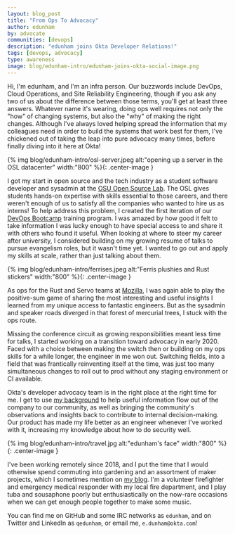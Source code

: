 ```yaml
---
layout: blog_post
title: "From Ops To Advocacy"
author: edunham
by: advocate
communities: [devops]
description: "edunham joins Okta Developer Relations!"
tags: [devops, advocacy]
type: awareness
image: blog/edunham-intro/edunham-joins-okta-social-image.png
---
```


Hi, I'm edunham, and I'm an infra person. Our buzzwords include DevOps, Cloud Operations, and Site Reliability Engineering, though if you ask any two of us about the difference between those terms, you'll get at least three answers. Whatever name it's wearing, doing ops well requires not only the "how" of changing systems, but also the "why" of making the right changes. Although I've always loved helping spread the information that my colleagues need in order to build the systems that work best for them, I've chickened out of taking the leap into pure advocacy many times, before finally diving into it here at Okta!

{% img blog/edunham-intro/osl-server.jpeg alt:"opening up a server in the OSL datacenter" width:"800" %}{: .center-image }

I got my start in open source and the tech industry as a student software developer and sysadmin at the [OSU Open Source Lab](https://osuosl.org/). The OSL gives students hands-on expertise with skills essential to those careers, and there weren't enough of us to satisfy all the companies who wanted to hire us as interns! To help address this problem, I created the first iteration of our [DevOps Bootcamp](http://devopsbootcamp.osuosl.org/) training program. I was amazed by how good it felt to take information I was lucky enough to have special access to and share it with others who found it useful. When looking at where to steer my career after university, I considered building on my growing resume of talks to pursue evangelism roles, but it wasn't time yet. I wanted to go out and apply my skills at scale, rather than just talking about them. 

{% img blog/edunham-intro/ferrises.jpeg alt:"Ferris plushies and Rust stickers" width:"800" %}{: .center-image }

As ops for the Rust and Servo teams at [Mozilla](https://research.mozilla.org/), I was again able to play the positive-sum game of sharing the most interesting and useful insights I learned from my unique access to fantastic engineers. But as the sysadmin and speaker roads diverged in that forest of mercurial trees, I stuck with the ops route. 

Missing the conference circuit as growing responsibilities meant less time for talks, I started working on a transition toward advocacy in early 2020. Faced with a choice between making the switch then or building on my ops skills for a while longer, the engineer in me won out. Switching fields, into a field that was frantically reinventing itself at the time, was just too many simultaneous changes to roll out to prod without any staging environment  or CI available.

Okta's developer advocacy team is in the right place at the right time for me. I get to use [my background](https://edunham.net/pages/talks.html) to help useful information flow out of the company to our community, as well as bringing the community's observations and insights back to contribute to internal decision-making. Our product has made my life better as an engineer whenever I've worked with it, increasing my knowledge about how to do security well.

{% img blog/edunham-intro/travel.jpg alt:"edunham's face" width:"800" %}{: .center-image }

I've been working remotely since 2018, and I put the time that I would otherwise spend commuting into gardening and an assortment of maker projects, which I sometimes mention on [my blog](https://edunham.net/). I'm a volunteer firefighter and emergency medical responder with my local fire department, and I play tuba and sousaphone poorly but enthusiastically on the now-rare occasions when we can get enough people together to make some music.

You can find me on GitHub and some IRC networks as `edunham`, and on Twitter and LinkedIn as `qedunham`, or email me, `e.dunham@okta.com`!

